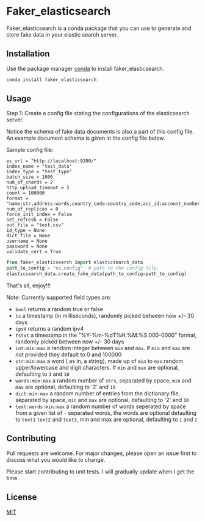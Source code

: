 # Faker_elasticsearch

Faker_elasticsearch is a conda package that you can use to generate and store fake data in your elastic search server.

## Installation

Use the package manager [conda](url) to install faker_elasticsearch.

```bash
conda install faker_elasticsearch
```

## Usage

Step 1: Create a config file stating the configurations of the elasticsearch server.

Notice the schema of fake data documents is also a part of this config file. An example
document schema is given in the config file below.

Sample config file:
```text
es_url = "http://localhost:9200/"
index_name = "test_data"
index_type = "test_type"
batch_size = 1000
num_of_shards = 2
http_upload_timeout = 3
count = 100000
format = "name:str,address:words,country_code:country_code,acc_id:account_number,ip_address:ipv4,timestamp:ts"
num_of_replicas = 0
force_init_index = False
set_refresh = False
out_file = "test.csv"
id_type = None
dict_file = None
username = None
password = None
validate_cert = True
```

```python
from faker_elasticsearch import elasticsearch_data
path_to_config = "es.config"  # path to the config file.
elasticsearch_data.create_fake_data(path_to_config=path_to_config)
```

That's all, enjoy!!!

Note: Currently supported field types are:

- `bool` returns a random true or false
- `ts` a timestamp (in milliseconds), randomly picked between now +/- 30 days
- `ipv4` returns a random ipv4
- `tstxt` a timestamp in the "%Y-%m-%dT%H:%M:%S.000-0000" format, randomly
  picked between now +/- 30 days
- `int:min:max` a random integer between `min` and `max`. If `min` and `max`
  are not provided they default to 0 and 100000
- `str:min:max` a word ( as in, a string), made up of `min` to `max` random
  upper/lowercase and digit characters. If `min` and `max` are optional,
  defaulting to `3` and `10`
- `words:min:max` a random number of `strs`, separated by space, `min` and
  `max` are optional, defaulting to '2' and `10`
- `dict:min:max` a random number of entries from the dictionary file,
  separated by space, `min` and `max` are optional, defaulting to '2' and `10`
- `text:words:min:max` a random number of words seperated by space from a
  given list of `-` seperated words, the words are optional defaulting to
  `text1` `text2` and `text3`, min and max are optional, defaulting to `1`
  and `1`

## Contributing
Pull requests are welcome. For major changes, please open an issue first to discuss what you would like to change.

Please start contributing to unit tests. I will gradually update when I get the time.

## License
[MIT](https://choosealicense.com/licenses/mit/)